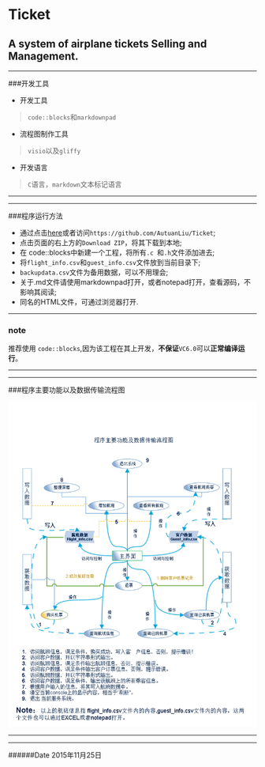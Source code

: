 # Ticket
**A system of airplane tickets Selling and Management.** 
---  
---
###开发工具
* 开发工具   
>`code::blocks`和`markdownpad`
   
* 流程图制作工具
>`visio`以及`gliffy`     

* 开发语言       
> `C`语言，`markdown`文本标记语言     
***
---  
  
###程序运行方法
* 通过点击[here](https://github.com/AutuanLiu/Ticket "source code")或者访问`https://github.com/AutuanLiu/Ticket`;  
* 点击页面的右上方的`Download ZIP`，将其下载到本地;  
* 在 code::blocks中新建一个工程，将所有`.c `和`.h`文件添加进去;  
* 将`flight_info.csv`和`guest_info.csv`文件放到当前目录下;  
* `backupdata.csv`文件为备用数据，可以不用理会;  
* 关于.md文件请使用markdownpad打开，或者notepad打开，查看源码，不影响其阅读;     
* 同名的HTML文件，可通过浏览器打开.    
---
### note  
推荐使用 `code::blocks`,因为该工程在其上开发，**不保证**`VC6.0`可以**正常编译运行**。
***
---
###程序主要功能以及数据传输流程图

![flowchart](https://github.com/AutuanLiu/Ticket/blob/master/FlowChart.png)
***
---
######Date
2015年11月25日

